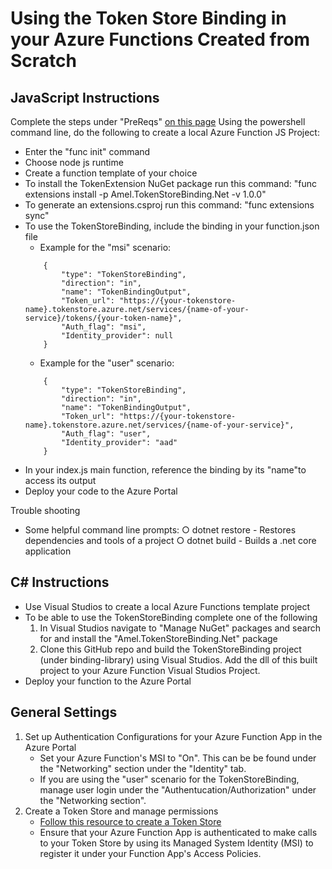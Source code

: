 # Using the Token Store Binding in your Azure Functions Created from Scratch 

## JavaScript Instructions 
Complete the steps under "PreReqs" [on this page](https://docs.microsoft.com/en-us/azure/azure-functions/functions-create-first-azure-function-azure-cli)
Using the powershell command line, do the following to create a local Azure Function JS Project:
- Enter the "func init" command
- Choose node js runtime 
- Create a function template of your choice 
- To install the TokenExtension NuGet package run this command: "func extensions install -p Amel.TokenStoreBinding.Net -v 1.0.0"
- To generate an extensions.csproj run this command: "func extensions sync"
- To use the TokenStoreBinding, include the binding in your function.json file 
    - Example for the "msi" scenario:
    ``` 
        {
			"type": "TokenStoreBinding",
			"direction": "in",
			"name": "TokenBindingOutput",
			"Token_url": "https://{your-tokenstore-name}.tokenstore.azure.net/services/{name-of-your-service}/tokens/{your-token-name}",
			"Auth_flag": "msi", 
            "Identity_provider": null
        }
    ```
    - Example for the "user" scenario:
    ```
        {
			"type": "TokenStoreBinding",
			"direction": "in",
			"name": "TokenBindingOutput",
			"Token_url": "https://{your-tokenstore-name}.tokenstore.azure.net/services/{name-of-your-service}",
			"Auth_flag": "user", 
            "Identity_provider": "aad"
        }
    ```
- In your index.js main function, reference the binding by its "name"to access its output 
- Deploy your code to the Azure Portal 

Trouble shooting 
- Some helpful command line prompts:
	○ dotnet restore
        - Restores dependencies and tools of a project
	○ dotnet build 
        - Builds a .net core application 

## C# Instructions 
- Use Visual Studios to create a local Azure Functions template project 
- To be able to use the TokenStoreBinding complete one of the following 
    1. In Visual Studios navigate to "Manage NuGet" packages and search for and install the "Amel.TokenStoreBinding.Net" package 
    2. Clone this GitHub repo and build the TokenStoreBinding project (under binding-library) using Visual Studios. Add the dll of this built project to your Azure Function Visual Studios Project. 
- Deploy your function to the Azure Portal 

## General Settings 
1. Set up Authentication Configurations for your Azure Function App in the Azure Portal 
    - Set your Azure Function's MSI to "On". This can be be found under the "Networking" section under the "Identity" tab. 
    - If you are using the "user" scenario for the TokenStoreBinding, manage user login under the "Authentucation/Authorization" under the "Networking section". 
2. Create a Token Store and manage permissions 
    - [Follow this resource to create a Token Store](https://github.com/Azure/azure-tokens/tree/master/docs)
    - Ensure that your Azure Function App is authenticated to make calls to your Token Store by using its Managed System Identity (MSI) to register it under your Function App's Access Policies. 